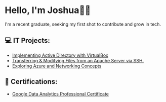 # Hello, I'm Joshua👋🏽
I'm a recent graduate, seeking my first shot to contribute and grow in tech.

## 💻 IT Projects:

- [Implementing Active Directory with VirtualBox](https://github.com/JoshuaYerdon/Active-Directory-Lab/blob/main/README.md)
- [Transferring & Modifying Files from an Apache Server via SSH.](https://github.com/JoshuaYerdon/Transferring-Files-from-an-Apache-Server-via-SSH)
- [Exploring Azure and Networking Concepts](Link)

## 📄 Certifications:
- [Google Data Analytics Professional Certificate](Link)

